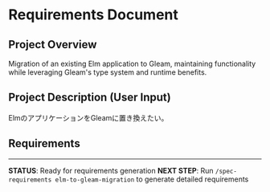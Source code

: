 # Requirements Document

## Project Overview
Migration of an existing Elm application to Gleam, maintaining functionality while leveraging Gleam's type system and runtime benefits.

## Project Description (User Input)
ElmのアプリケーションをGleamに置き換えたい。

## Requirements
<!-- Detailed user stories will be generated in /spec-requirements phase -->

---
**STATUS**: Ready for requirements generation
**NEXT STEP**: Run `/spec-requirements elm-to-gleam-migration` to generate detailed requirements